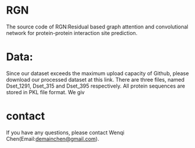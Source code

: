 # RGN
The source code of RGN:Residual based graph attention and convolutional network for protein-protein interaction site prediction.

# Data:
Since our dataset exceeds the maximum upload capacity of Github, please download our processed dataset at this link.
There are three files, named Dset_1291, Dset_315 and Dset_395 respectively.
All protein sequences are stored in PKL file format.
We giv

# contact
If you have any questions, please contact Wenqi Chen(Email:demainchen@gmail.com).
